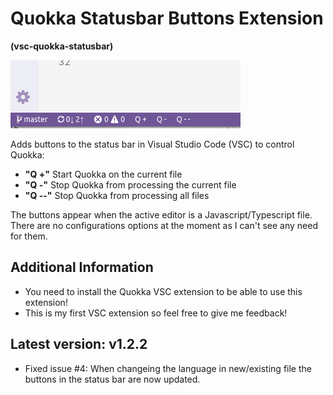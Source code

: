 # Quokka Statusbar Buttons Extension

**(vsc-quokka-statusbar)**

![alt text](https://raw.githubusercontent.com/sketchbuch/vsc-quokka-statusbar/master/docs/images/screenshot.png 'VSC Quokka Statusbar Buttons Extension')

Adds buttons to the status bar in Visual Studio Code (VSC) to control Quokka:

- **"Q +"** Start Quokka on the current file
- **"Q -"** Stop Quokka from processing the current file
- **"Q --"** Stop Quokka from processing all files

The buttons appear when the active editor is a Javascript/Typescript file. There are no configurations options at the moment as I can't see any need for them.

## Additional Information

- You need to install the Quokka VSC extension to be able to use this extension!
- This is my first VSC extension so feel free to give me feedback!

## Latest version: v1.2.2

- Fixed issue #4: When changeing the language in new/existing file the buttons in the status bar are now updated.
